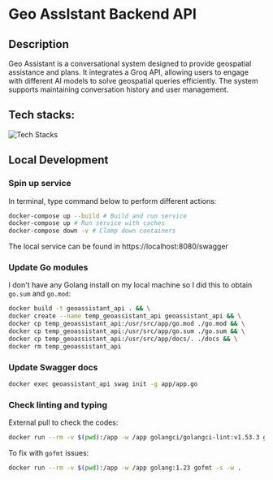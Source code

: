 # Geo AssIstant Backend API

## Description

Geo Assistant is a conversational system designed to provide geospatial assistance and plans. It integrates a Groq API, allowing users to engage with different AI models to solve geospatial queries efficiently. The system supports maintaining conversation history and user management.

## Tech stacks:
![Tech Stacks](https://skillicons.dev/icons?i=go,postgres,docker,bash)

## Local Development

### Spin up service
In terminal, type command below to perform different actions:

```sh
docker-compose up --build # Build and run service
docker-compose up # Run service with caches
docker-compose down -v # Clamp down containers
```

The local service can be found in https://localhost:8080/swagger

### Update Go modules

I don't have any Golang install on my local machine so I did this to obtain `go.sum` and `go.mod`:

```sh
docker build -t geoassistant_api . && \
docker create --name temp_geoassistant_api geoassistant_api && \
docker cp temp_geoassistant_api:/usr/src/app/go.mod ./go.mod && \
docker cp temp_geoassistant_api:/usr/src/app/go.sum ./go.sum && \
docker cp temp_geoassistant_api:/usr/src/app/docs/. ./docs && \
docker rm temp_geoassistant_api
```

### Update Swagger docs

```sh
docker exec geoassistant_api swag init -g app/app.go
```

### Check linting and typing

External pull to check the codes:

```sh
docker run --rm -v $(pwd):/app -w /app golangci/golangci-lint:v1.53.3 golangci-lint run
```

To fix with `gofmt` issues:

```sh
docker run --rm -v $(pwd):/app -w /app golang:1.23 gofmt -s -w .
```